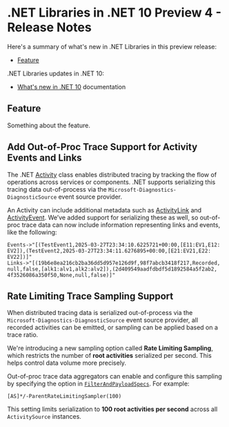 # .NET Libraries in .NET 10 Preview 4 - Release Notes

Here's a summary of what's new in .NET Libraries in this preview release:

- [Feature](#feature)

.NET Libraries updates in .NET 10:

- [What's new in .NET 10](https://learn.microsoft.com/dotnet/core/whats-new/dotnet-10/overview) documentation

## Feature

Something about the feature.

## Add Out-of-Proc Trace Support for Activity Events and Links

The .NET [Activity](https://learn.microsoft.com/dotnet/api/system.diagnostics.activity) class enables distributed tracing by tracking the flow of operations across services or components. .NET supports serializing this tracing data out-of-process via the `Microsoft-Diagnostics-DiagnosticSource` event source provider.

An Activity can include additional metadata such as [ActivityLink](https://learn.microsoft.com/dotnet/api/system.diagnostics.activitylink) and [ActivityEvent](https://learn.microsoft.com/dotnet/api/system.diagnostics.activityevent). We’ve added support for serializing these as well, so out-of-proc trace data can now include information representing links and events, like the following:

```
Events->"[(TestEvent1,​2025-03-27T23:34:10.6225721+00:00,​[E11:​EV1,​E12:​EV2]),​(TestEvent2,​2025-03-27T23:34:11.6276895+00:00,​[E21:​EV21,​E22:​EV22])]"
Links->"[(19b6e8ea216cb2ba36dd5d957e126d9f,​98f7abcb3418f217,​Recorded,​null,​false,​[alk1:​alv1,​alk2:​alv2]),​(2d409549aadfdbdf5d1892584a5f2ab2,​4f3526086a350f50,​None,​null,​false)]"
```

## Rate Limiting Trace Sampling Support

When distributed tracing data is serialized out-of-process via the `Microsoft-Diagnostics-DiagnosticSource` event source provider, all recorded activities can be emitted, or sampling can be applied based on a trace ratio.

We're introducing a new sampling option called **Rate Limiting Sampling**, which restricts the number of **root activities** serialized per second. This helps control data volume more precisely.

Out-of-proc trace data aggregators can enable and configure this sampling by specifying the option in [`FilterAndPayloadSpecs`](https://github.com/dotnet/runtime/blob/fb7050d93ea03854d469bb5f84c1f2addcd9e992/src/libraries/System.Diagnostics.DiagnosticSource/src/System/Diagnostics/DiagnosticSourceEventSource.cs#L43). For example:

```
[AS]*/-ParentRateLimitingSampler(100)
```

This setting limits serialization to **100 root activities per second** across all `ActivitySource` instances.

